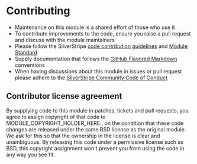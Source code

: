 # Contributing
- Maintenance on this module is a shared effort of those who use it
- To contribute improvements to the code, ensure you raise a pull request and discuss with the module maintainers
- Please follow the SilverStripe [code contribution guidelines][1] and [Module Standard][2]
- Supply documentation that follows the [GitHub Flavored Markdown][3] conventions
- When having discussions about this module in issues or pull request please adhere to the [SilverStripe Community Code
of Conduct][4]


## Contributor license agreement
By supplying code to this module in patches, tickets and pull requests, you agree to assign copyright
of that code to MODULE_COPYRIGHT_HOLDER_HERE., on the condition that these code changes are released under the
same BSD license as the original module. We ask for this so that the ownership in the license is clear
and unambiguous. By releasing this code under a permissive license such as BSD, this copyright assignment
won't prevent you from using the code in any way you see fit.


[1]: https://docs.silverstripe.org/en/contributing/code/
[2]: https://docs.silverstripe.org/en/developer_guides/extending/modules/#module-standard
[3]: https://help.github.com/articles/markdown-basics/
[4]: https://docs.silverstripe.org/en/contributing/code_of_conduct/
